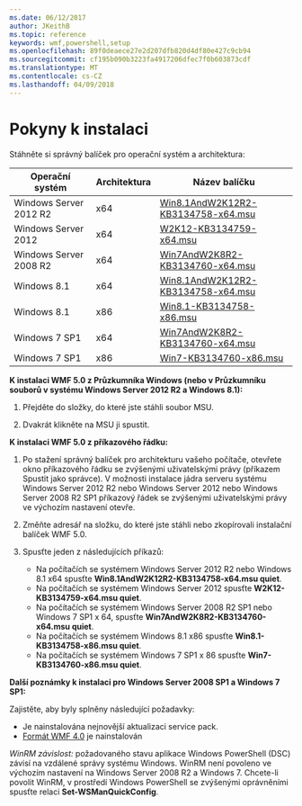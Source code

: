```yaml
---
ms.date: 06/12/2017
author: JKeithB
ms.topic: reference
keywords: wmf,powershell,setup
ms.openlocfilehash: 89f0deaece27e2d207dfb820d4df80e427c9cb94
ms.sourcegitcommit: cf195b090b3223fa4917206dfec7f0b603873cdf
ms.translationtype: MT
ms.contentlocale: cs-CZ
ms.lasthandoff: 04/09/2018
---
```

# <a name="installation-instructions"></a>Pokyny k instalaci

Stáhněte si správný balíček pro operační systém a architektura:

| Operační systém       | Architektura | Název balíčku              |
|------------------------|--------------|---------------------------|
| Windows Server 2012 R2 | x64      | [Win8.1AndW2K12R2-KB3134758-x64.msu](http://go.microsoft.com/fwlink/?LinkId=717507) |
| Windows Server 2012    | x64      | [W2K12-KB3134759-x64.msu](http://go.microsoft.com/fwlink/?LinkId=717506) |
| Windows Server 2008 R2 | x64      | [Win7AndW2K8R2-KB3134760-x64.msu](http://go.microsoft.com/fwlink/?LinkId=717504) |
| Windows 8.1            | x64          | [Win8.1AndW2K12R2-KB3134758-x64.msu](http://go.microsoft.com/fwlink/?LinkId=717507) |
| Windows 8.1            | x86          | [Win8.1-KB3134758-x86.msu](http://go.microsoft.com/fwlink/?LinkID=717963) |
| Windows 7 SP1          | x64          | [Win7AndW2K8R2-KB3134760-x64.msu](http://go.microsoft.com/fwlink/?LinkId=717504) |
| Windows 7 SP1          | x86          | [Win7-KB3134760-x86.msu](http://go.microsoft.com/fwlink/?LinkID=717962) |


**K instalaci WMF 5.0 z Průzkumníka Windows (nebo v Průzkumníku souborů v systému Windows Server 2012 R2 a Windows 8.1):**

1. Přejděte do složky, do které jste stáhli soubor MSU.

2. Dvakrát klikněte na MSU ji spustit.

**K instalaci WMF 5.0 z příkazového řádku:**

1. Po stažení správný balíček pro architekturu vašeho počítače, otevřete okno příkazového řádku se zvýšenými uživatelskými právy (příkazem Spustit jako správce). V možnosti instalace jádra serveru systému Windows Server 2012 R2 nebo Windows Server 2012 nebo Windows Server 2008 R2 SP1 příkazový řádek se zvýšenými uživatelskými právy ve výchozím nastavení otevře.

2. Změňte adresář na složku, do které jste stáhli nebo zkopírovali instalační balíček WMF 5.0.

3. Spusťte jeden z následujících příkazů:
    - Na počítačích se systémem Windows Server 2012 R2 nebo Windows 8.1 x64 spusťte **Win8.1AndW2K12R2-KB3134758-x64.msu quiet**.
    - Na počítačích se systémem Windows Server 2012 spusťte **W2K12-KB3134759-x64.msu quiet**.
    - Na počítačích se systémem Windows Server 2008 R2 SP1 nebo Windows 7 SP1 x 64, spusťte **Win7AndW2K8R2-KB3134760-x64.msu quiet**.
    - Na počítačích se systémem Windows 8.1 x86 spusťte **Win8.1-KB3134758-x86.msu quiet**.
    - Na počítačích se systémem Windows 7 SP1 x 86 spusťte **Win7-KB3134760-x86.msu quiet**.

**Další poznámky k instalaci pro Windows Server 2008 SP1 a Windows 7 SP1:**

Zajistěte, aby byly splněny následující požadavky:
- Je nainstalována nejnovější aktualizaci service pack.
- [Formát WMF 4.0](http://www.microsoft.com/en-us/download/details.aspx?id=40855) je nainstalován

*WinRM závislost:* požadovaného stavu aplikace Windows PowerShell (DSC) závisí na vzdálené správy systému Windows. WinRM není povoleno ve výchozím nastavení na Windows Server 2008 R2 a Windows 7. Chcete-li povolit WinRM, v prostředí Windows PowerShell se zvýšenými oprávněními spusťte relaci **Set-WSManQuickConfig**.